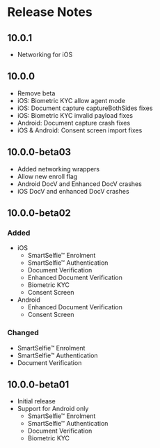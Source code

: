 # Release Notes

## 10.0.1

* Networking for iOS

## 10.0.0

* Remove beta
* iOS: Biometric KYC allow agent mode
* iOS: Document capture captureBothSides fixes
* iOS: Biometric KYC invalid payload fixes
* Android: Document capture crash fixes
* iOS & Android: Consent screen import fixes

## 10.0.0-beta03

* Added networking wrappers
* Allow new enroll flag
* Android DocV and Enhanced DocV crashes
* iOS DocV and enhanced DocV crashes

## 10.0.0-beta02

### Added

* iOS
  * SmartSelfie™  Enrolment
  * SmartSelfie™ Authentication
  * Document Verification
  * Enhanced Document Verification
  * Biometric KYC
  * Consent Screen
* Android
  * Enhanced Document Verification
  * Consent Screen

### Changed

* SmartSelfie™  Enrolment
* SmartSelfie™ Authentication
* Document Verification

## 10.0.0-beta01

* Initial release
* Support for Android only
  * SmartSelfie™  Enrolment
  * SmartSelfie™ Authentication
  * Document Verification
  * Biometric KYC
